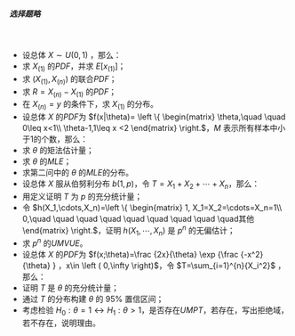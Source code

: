 <h5 data-lake-id="e3da4152" id="e3da4152">选择题略</h5>​

 -  设总体 $X\sim U(0,1)$ ，那么： 
- 求 $X_{(1)}$ 的$PDF$，并求 $E[x_{(1)}]$；
- 求 $\left (X_{(1)},X_{(n)} \right)$ 的联合$PDF$；
- 求 $R=X_{(n)}-X_{(1)}$ 的$PDF$；
- 在 $X_{(n)}=y$ 的条件下，求 $X_{(1)}$ 的分布。
-  设总体 $X$ 的$PDF$为 $f(x|\theta)= \left \{ \begin{matrix}
\theta,\quad \quad  0\leq x<1\\ 
\theta-1,1\leq x <2
\end{matrix} \right.$，$M$ 表示所有样本中小于1的个数，那么： 
- 求 $\theta$ 的矩法估计量；
- 求 $\theta$ 的$MLE$；
- 求第二问中的 $\theta$ 的$MLE$的分布。
-  设总体 $X$ 服从伯努利分布 $b(1,p)$，令 $T=X_1+X_2+\cdots+X_n$，那么： 
- 用定义证明 $T$ 为 $p$ 的充分统计量；
- 令 $h(X_1,\cdots,X_n)=\left \{ \begin{matrix}
1, X_1=X_2=\cdots=X_n=1\\ 
0,\quad \quad \quad \quad \quad \quad \quad \quad \quad其他
\end{matrix} \right.$，证明 $h(X_1,\cdots,X_n)$ 是 $p^n$ 的无偏估计；
- 求 $p^n$ 的$UMVUE$。
-  设总体 $X$ 的$PDF$为 $f(x;\theta)=\frac {2x}{\theta} \exp \{\frac {-x^2}{\theta} \} $，$x\in \left ( 0,\infty \right)$，令 $T=\sum_{i=1}^{n}{X_i^2}$ ，那么： 
- 证明 $T$ 是 $\theta$ 的充分统计量；
- 通过 $T$ 的分布构建 $\theta$ 的 $95\%$ 置信区间；
- 考虑检验 $H_0:\theta=1 \leftrightarrow H_1:\theta>1$，是否存在$UMPT$，若存在，写出拒绝域，若不存在，说明理由。
